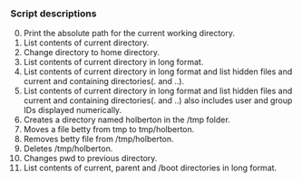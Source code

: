 ### Script descriptions

0. Print the absolute path for the current working directory.
1. List contents of current directory.
2. Change directory to home directory.
3. List contents of current directory in long format.
4. List contents of current directory in long format and list hidden files and current and containing directories(. and ..).
5. List contents of current directory in long format and list hidden files and current and containing directories(. and ..) also includes user and group IDs displayed numerically.
6. Creates a directory named holberton in the /tmp folder.
7. Moves a file betty from tmp to tmp/holberton.
8. Removes betty file from /tmp/holberton.
9. Deletes /tmp/holberton.
10. Changes pwd to previous directory.
11. List contents of current, parent and /boot directories in long format.

